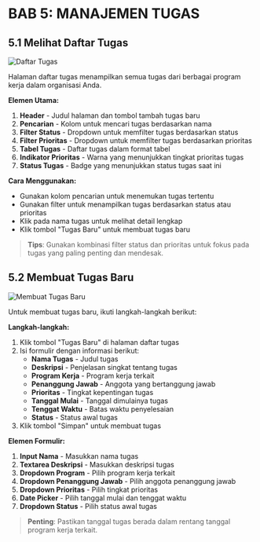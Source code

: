 # BAB 5: MANAJEMEN TUGAS

## 5.1 Melihat Daftar Tugas

![Daftar Tugas](/screenshots/tasks_list_annotated.png)

Halaman daftar tugas menampilkan semua tugas dari berbagai program kerja dalam organisasi Anda.

**Elemen Utama:**

1. **Header** - Judul halaman dan tombol tambah tugas baru
2. **Pencarian** - Kolom untuk mencari tugas berdasarkan nama
3. **Filter Status** - Dropdown untuk memfilter tugas berdasarkan status
4. **Filter Prioritas** - Dropdown untuk memfilter tugas berdasarkan prioritas
5. **Tabel Tugas** - Daftar tugas dalam format tabel
6. **Indikator Prioritas** - Warna yang menunjukkan tingkat prioritas tugas
7. **Status Tugas** - Badge yang menunjukkan status tugas saat ini

**Cara Menggunakan:**
- Gunakan kolom pencarian untuk menemukan tugas tertentu
- Gunakan filter untuk menampilkan tugas berdasarkan status atau prioritas
- Klik pada nama tugas untuk melihat detail lengkap
- Klik tombol "Tugas Baru" untuk membuat tugas baru

> **Tips**: Gunakan kombinasi filter status dan prioritas untuk fokus pada tugas yang paling penting dan mendesak.

## 5.2 Membuat Tugas Baru

![Membuat Tugas Baru](/screenshots/task_create_annotated.png)

Untuk membuat tugas baru, ikuti langkah-langkah berikut:

**Langkah-langkah:**

1. Klik tombol "Tugas Baru" di halaman daftar tugas
2. Isi formulir dengan informasi berikut:
   - **Nama Tugas** - Judul tugas
   - **Deskripsi** - Penjelasan singkat tentang tugas
   - **Program Kerja** - Program kerja terkait
   - **Penanggung Jawab** - Anggota yang bertanggung jawab
   - **Prioritas** - Tingkat kepentingan tugas
   - **Tanggal Mulai** - Tanggal dimulainya tugas
   - **Tenggat Waktu** - Batas waktu penyelesaian
   - **Status** - Status awal tugas
3. Klik tombol "Simpan" untuk membuat tugas

**Elemen Formulir:**

1. **Input Nama** - Masukkan nama tugas
2. **Textarea Deskripsi** - Masukkan deskripsi tugas
3. **Dropdown Program** - Pilih program kerja terkait
4. **Dropdown Penanggung Jawab** - Pilih anggota penanggung jawab
5. **Dropdown Prioritas** - Pilih tingkat prioritas
6. **Date Picker** - Pilih tanggal mulai dan tenggat waktu
7. **Dropdown Status** - Pilih status awal tugas

> **Penting**: Pastikan tanggal tugas berada dalam rentang tanggal program kerja terkait.


